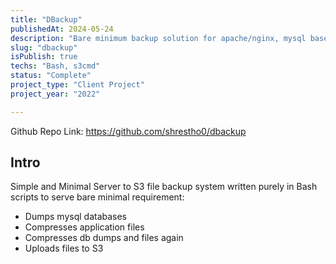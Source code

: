 ```yaml
---
title: "DBackup"
publishedAt: 2024-05-24
description: "Bare minimum backup solution for apache/nginx, mysql based projects"
slug: "dbackup"
isPublish: true
techs: "Bash, s3cmd"
status: "Complete"
project_type: "Client Project"
project_year: "2022"

---
```


Github Repo Link: https://github.com/shrestho0/dbackup


## Intro

Simple and Minimal Server to S3 file backup system written purely in Bash scripts to serve bare minimal requirement:

- Dumps mysql databases
- Compresses application files
- Compresses db dumps and files again
- Uploads files to S3

